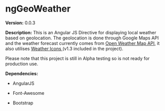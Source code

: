 ngGeoWeather
============

**Version:** 0.0.3

**Description:** This is an Angular JS Directive for displaying local weather
based on geolocation. The geolocation is done through Google Maps API and the
weather forecast currently comes from [Open Weather Map API][1], it also
utilises [Weather Icons ][2](v1.3 included in the project).

[1]: <http://openweathermap.org/>

[2]: <https://github.com/erikflowers/weather-icons>

Please note that this project is still in Alpha testing so is not ready for
production use.

**Dependencies:**

-   AngularJS

-   Font-Awesome

-   Bootstrap
